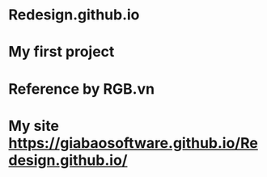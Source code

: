 # Redesign.github.io
# My first project
# Reference by RGB.vn
# My site https://giabaosoftware.github.io/Redesign.github.io/

